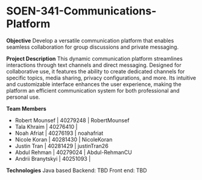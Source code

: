 # SOEN-341-Communications-Platform

**Objective**
Develop a versatile communication platform that enables seamless collaboration for group discussions and private messaging.

**Project Description**
This dynamic communication platform streamlines interactions through text channels and direct messaging. Designed for collaborative use, it features the ability to create dedicated channels for specific topics, media sharing, privacy configurations, and more. Its intuitive and customizable interface enhances the user experience, making the platform an efficient communication system for both professional and personal use.

**Team Members**
- Robert Mounsef | 40279248 | RobertMounsef
- Tala Khraim | 40276410 |
- Noah Afriat | 40276193 | noahafriat
- Nicole Koran | 40281430 | NicoleKoran
- Justin Tran | 40281429 | justinTran26
- Abdul Rehman | 40279024 |  Abdul-RehmanCU
- Andrii Branytskyi | 40251093 |

**Technologies**
Java based
Backend: TBD
Front end: TBD
